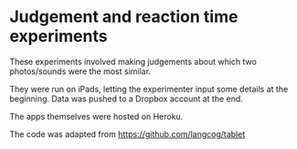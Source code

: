 # Judgement and reaction time experiments

These experiments involved making judgements about which two photos/sounds were the most similar.

They were run on iPads, letting the experimenter input some details at the beginning. Data was pushed to a Dropbox account at the end.

The apps themselves were hosted on Heroku.

The code was adapted from https://github.com/langcog/tablet